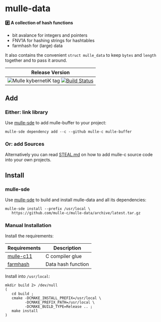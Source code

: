 # mulle-data

#### #️⃣ A collection of hash functions

* bit avalance for integers and pointers
* FNV1A for hashing strings for hashtables
* farmhash for (large) data

It also contains the convenient `struct mulle_data` to keep `bytes` and
`length` together and to pass it around.

| Release Version
|-----------------------------------
| ![Mulle kybernetiK tag](https://img.shields.io/github/tag/mulle-c/mulle-data.svg?branch=release) [![Build Status](https://github.com/mulle-c/mulle-data/workflows/CI/badge.svg?branch=release)](https://github.com/mulle-c/mulle-data/actions)


## Add

### Either: link library

Use [mulle-sde](//github.com/mulle-sde) to add mulle-buffer to your project:

```
mulle-sde dependency add --c --github mulle-c mulle-buffer
```

### Or: add Sources

Alternatively you can read [STEAL.md](//github.com/mulle-c11/dox/STEAL.md) on
how to add mulle-c source code into your own projects.


## Install

### mulle-sde

Use [mulle-sde](//github.com/mulle-sde) to build and install mulle-data
and all its dependencies:

```
mulle-sde install --prefix /usr/local \
   https://github.com/mulle-c/mulle-data/archive/latest.tar.gz
```

### Manual Installation


Install the requirements:

Requirements                                | Description
--------------------------------------------|-----------------------
[mulle-c11](//github.com/mulle-c/mulle-c11) | C compiler glue
[farmhash](//github.com/mulle-c/farmhash)   | Data hash function

Install into `/usr/local`:

```
mkdir build 2> /dev/null
(
   cd build ;
   cmake -DCMAKE_INSTALL_PREFIX=/usr/local \
         -DCMAKE_PREFIX_PATH=/usr/local \
         -DCMAKE_BUILD_TYPE=Release .. ;
   make install
)
```
